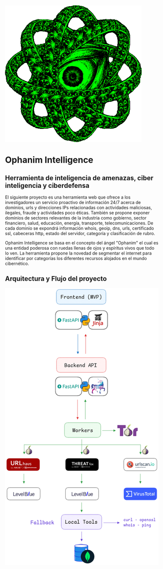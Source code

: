 ![ophanim_icon](./img/ophanim.png)
# Ophanim Intelligence

## Herramienta de inteligencia de amenazas, ciber inteligencia y ciberdefensa

El siguiente proyecto es una herramienta web que ofrece a los investigadores un servicio proactivo de información 24/7 acerca de dominios, urls y direcciones IPs relacionadas con actividades maliciosas, ilegales, fraude y actividades poco éticas. También se propone exponer dominios de sectores relevantes de la industria como gobierno, sector financiero, salud, educación, energía, transporte, telecomunicaciones. De cada dominio se expondrá información whois, geoip, dns, urls, certificado ssl, cabeceras http, estado del servidor, categoría y clasificación de rubro.

Ophanim Intelligence se basa en el concepto del ángel "Ophanim" el cual es una entidad poderosa con ruedas llenas de ojos y espíritus vivos que todo lo ven. La herramienta propone la novedad de segmentar el internet para identificar por categorías los diferentes recursos alojados en el mundo cibernético.

## Arquitectura y Flujo del proyecto
![ophanim_intelligence_app](./img/ophanim_intelligence_app.png)

